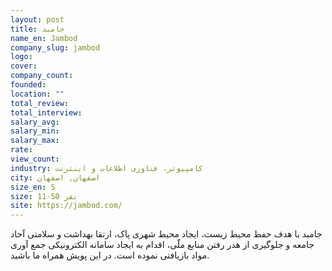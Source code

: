 ```yaml
---
layout: post
title: جامبد
name_en: Jambod
company_slug: jambod
logo: 
cover: 
company_count:
founded:
location: ""
total_review: 
total_interview: 
salary_avg: 
salary_min: 
salary_max: 
rate: 
view_count: 
industry: کامپیوتر، فناوری اطلاعات و اینترنت
city: اصفهان, اصفهان
size_en: S
size: 11-50 نفر
site: https://jambod.com/
---
```


جامبد با هدف حفظ محیط زیست، ایجاد محیط شهری پاک، ارتقا بهداشت و سلامتی آحاد جامعه و جلوگیری از هدر رفتن منابع ملّی، اقدام به ایجاد سامانه الکترونیکی جمع آوری مواد بازیافتی نموده است. در این پویش همراه ما باشید.
